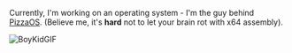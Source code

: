 Currently, I'm working on an operating system - I'm the guy behind [PizzaOS](https://github.com/pzos/PizzaOS). (Believe me, it's **hard** not to let your brain rot with x64 assembly).

![BoyKidGIF](https://user-images.githubusercontent.com/70416002/147379155-91a56678-5b4b-43ce-9214-bb75e65b1f58.gif)
